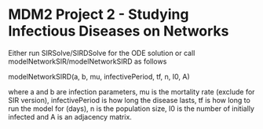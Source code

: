 # MDM2 Project 2 - Studying Infectious Diseases on Networks


Either run SIRSolve/SIRDSolve for the ODE solution or call modelNetworkSIR/modelNetworkSIRD as follows

modelNetworkSIRD(a, b, mu, infectivePeriod, tf, n, I0, A)

where a and b are infection parameters, 
mu is the mortality rate (exclude for SIR version),
infectivePeriod is how long the disease lasts, 
tf is how long to run the model for (days),
n is the population size, 
I0 is the number of initially infected and 
A is an adjacency matrix.
